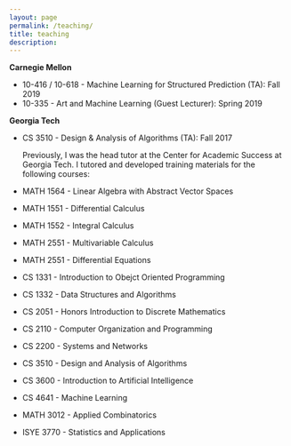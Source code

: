 ```yaml
---
layout: page
permalink: /teaching/
title: teaching
description:
---
```


**Carnegie Mellon**

* 10-416 / 10-618 - Machine Learning for Structured Prediction (TA): Fall 2019
* 10-335 - Art and Machine Learning (Guest Lecturer): Spring 2019

**Georgia Tech**

* CS 3510 - Design & Analysis of Algorithms (TA): Fall 2017

    Previously, I was the head tutor at the Center for Academic Success at Georgia Tech. I tutored and developed training materials for the following courses:
    
* MATH 1564 - Linear Algebra with Abstract Vector Spaces
* MATH 1551 - Differential Calculus
* MATH 1552 - Integral Calculus
* MATH 2551 - Multivariable Calculus
* MATH 2551 - Differential Equations
* CS 1331 - Introduction to Obejct Oriented Programming
* CS 1332 - Data Structures and Algorithms
* CS 2051 - Honors Introduction to Discrete Mathematics
* CS 2110 - Computer Organization and Programming
* CS 2200 - Systems and Networks
* CS 3510 - Design and Analysis of Algorithms
* CS 3600 - Introduction to Artificial Intelligence
* CS 4641 - Machine Learning
* MATH 3012 - Applied Combinatorics
* ISYE 3770 - Statistics and Applications
